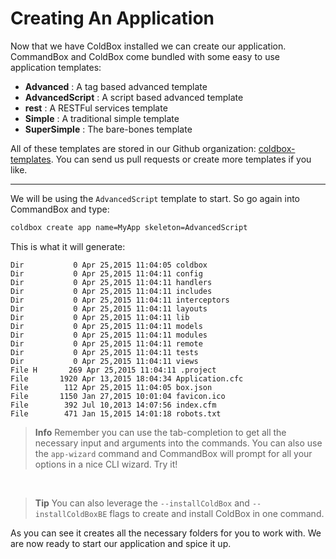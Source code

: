 # Creating An Application

Now that we have ColdBox installed we can create our application.  CommandBox and ColdBox come bundled with some easy to use application templates:

* **Advanced** : A tag based advanced template
* **AdvancedScript** : A script based advanced template
* **rest** : A RESTFul services template
* **Simple** : A traditional simple template
* **SuperSimple** : The bare-bones template

All of these templates are stored in our Github organization: [coldbox-templates](https://github.com/coldbox-templates).  You can send us pull requests or create more templates if you like.

---

We will be using the `AdvancedScript` template to start.  So go again into CommandBox and type:

```bash
coldbox create app name=MyApp skeleton=AdvancedScript
```

This is what it will generate:

```
Dir           0 Apr 25,2015 11:04:05 coldbox
Dir           0 Apr 25,2015 11:04:11 config
Dir           0 Apr 25,2015 11:04:11 handlers
Dir           0 Apr 25,2015 11:04:11 includes
Dir           0 Apr 25,2015 11:04:11 interceptors
Dir           0 Apr 25,2015 11:04:11 layouts
Dir           0 Apr 25,2015 11:04:11 lib
Dir           0 Apr 25,2015 11:04:11 models
Dir           0 Apr 25,2015 11:04:11 modules
Dir           0 Apr 25,2015 11:04:11 remote
Dir           0 Apr 25,2015 11:04:11 tests
Dir           0 Apr 25,2015 11:04:11 views
File H       269 Apr 25,2015 11:04:11 .project
File       1920 Apr 13,2015 18:04:34 Application.cfc
File        112 Apr 25,2015 11:04:05 box.json
File       1150 Jan 27,2015 10:01:04 favicon.ico
File        392 Jul 10,2013 14:07:56 index.cfm
File        471 Jan 15,2015 14:01:18 robots.txt
```

> **Info** Remember you can use the tab-completion to get all the necessary input and arguments into the commands.  You can also use the `app-wizard` command and CommandBox will prompt for all your options in a nice CLI wizard. Try it!

<br>

> **Tip** You can also leverage the `--installColdBox` and `--installColdBoxBE` flags to create and install ColdBox in one command.

As you can see it creates all the necessary folders for you to work with. We are now ready to start our application and spice it up.